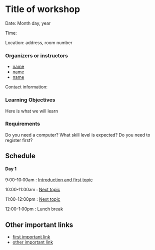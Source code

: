 # Title of workshop
Date: Month day, year

Time:

Location: address, room number

### Organizers or instructors
* [name](link.to.website)
* [name](link.to.website)
* [name](link.to.website)

Contact information: 

### Learning Objectives
Here is what we will learn

### Requirements
Do you need a computer? What skill level is expected? Do you need to register first?

## Schedule
#### Day 1
9:00-10:00am : [Introduction and first topic](link.to.module)

10:00-11:00am : [Next topic](link.to.module)

11:00-12:00pm : [Next topic](link.to.module)

12:00-1:00pm : Lunch break

## Other important links
* [first important link](firstlink)
* [other important link](nextlink)
